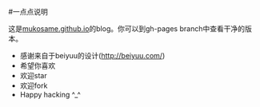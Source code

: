 #一点点说明

这是[mukosame.github.io](http://mukosame.github.io)的blog。你可以到gh-pages branch中查看干净的版本。
* 感谢来自于beiyuu的设计(http://beiyuu.com/)
* 希望你喜欢
* 欢迎star
* 欢迎fork
* Happy hacking ^_^
